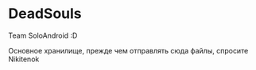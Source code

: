 # DeadSouls
Team SoloAndroid
:D

Основное хранилище, прежде чем отправлять сюда файлы, спросите Nikitenok
